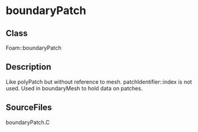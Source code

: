 # boundaryPatch 
## Class
Foam::boundaryPatch

## Description
Like polyPatch but without reference to mesh. patchIdentifier::index
is not used. Used in boundaryMesh to hold data on patches.

## SourceFiles
boundaryPatch.C

